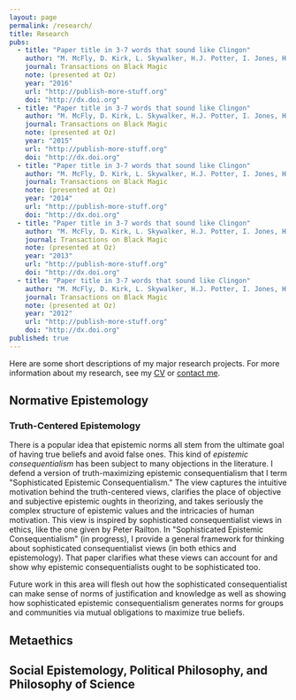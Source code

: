 ```yaml
---
layout: page
permalink: /research/
title: Research
pubs: 
  - title: "Paper title in 3-7 words that sound like Clingon"
    author: "M. McFly, D. Kirk, L. Skywalker, H.J. Potter, I. Jones, H. Houdini"
    journal: Transactions on Black Magic
    note: (presented at Oz)
    year: "2016"
    url: "http://publish-more-stuff.org"
    doi: "http://dx.doi.org"
  - title: "Paper title in 3-7 words that sound like Clingon"
    author: "M. McFly, D. Kirk, L. Skywalker, H.J. Potter, I. Jones, H. Houdini"
    journal: Transactions on Black Magic
    note: (presented at Oz)
    year: "2015"
    url: "http://publish-more-stuff.org"
    doi: "http://dx.doi.org"
  - title: "Paper title in 3-7 words that sound like Clingon"
    author: "M. McFly, D. Kirk, L. Skywalker, H.J. Potter, I. Jones, H. Houdini"
    journal: Transactions on Black Magic
    note: (presented at Oz)
    year: "2014"
    url: "http://publish-more-stuff.org"
    doi: "http://dx.doi.org"
  - title: "Paper title in 3-7 words that sound like Clingon"
    author: "M. McFly, D. Kirk, L. Skywalker, H.J. Potter, I. Jones, H. Houdini"
    journal: Transactions on Black Magic
    note: (presented at Oz)
    year: "2013"
    url: "http://publish-more-stuff.org"
    doi: "http://dx.doi.org"
  - title: "Paper title in 3-7 words that sound like Clingon"
    author: "M. McFly, D. Kirk, L. Skywalker, H.J. Potter, I. Jones, H. Houdini"
    journal: Transactions on Black Magic
    note: (presented at Oz)
    year: "2012"
    url: "http://publish-more-stuff.org"
    doi: "http://dx.doi.org"
published: true
---
```

Here are some short descriptions of my major research projects.  For more information about my research, see my [CV](http://www.danieljsinger.com/cv/) or [contact me](http://www.danieljsinger.com/#contact).


## Normative Epistemology

### Truth-Centered Epistemology
There is a popular idea that epistemic norms all stem from the ultimate goal of having true beliefs and avoid false ones.  This kind of _epistemic consequentialism_ has been subject to many objections in the literature.  I defend a version of truth-maximizing epistemic consequentialism that I term "Sophisticated Epistemic Consequentialism." The view captures the intuitive motivation behind the truth-centered views, clarifies the place of objective and subjective epistemic oughts in theorizing, and takes seriously the complex structure of epistemic values and the intricacies of human motivation.  This view is inspired by sophisticated consequentialist views in ethics, like the one given by Peter Railton.  In "Sophisticated Epistemic Consequentialism" (in progress), I provide a general framework for thinking about  sophisticated consequentialist views (in both ethics and epistemology).  That paper clarifies what these views can account for and show why epistemic consequentialists ought to be sophisticated too.  

Future work in this area will flesh out how the sophisticated consequentialist can make sense of norms of justification and knowledge as well as showing how sophisticated epistemic consequentialism generates norms for groups and communities via mutual obligations to maximize true beliefs.



## Metaethics

## Social Epistemology, Political Philosophy, and Philosophy of Science

